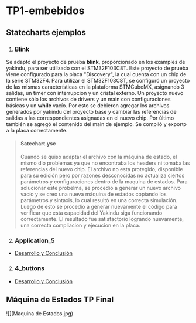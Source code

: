 # TP1-embebidos

## Statecharts ejemplos

1. ### Blink

Se adaptó el proyecto de prueba **blink**, proporcionado en los examples de yakindu, para ser utilizado con el STM32F103C8T. Este proyecto de prueba viene configurado para la placa "Discovery", la cual cuenta con un chip de la serie STM32F4. Para utilizar el STM32F103C8T, se configuró un proyecto de las mismas características en la plataforma STMCubeMX, asignando 3 salidas, un timer con interrupcion y un cristal externo.
Un proyecto nuevo contiene sólo los archivos de drivers y un main con configuraciones básicas y un **while** vacío. Por esto se debieron agregar los archivos generados por yakindu del proyecto base y cambiar las referencias de salidas a las correspondientes asignadas en el nuevo chip. Por último también se agregó el contenido del main de ejemplo. Se compiló y exporto a la placa correctamente.

> #### Satechart.ysc
> Cuando se quiso adaptar el archivo con la máquina de estado, el mismo dio problemas ya que no encontraba los headers ni tomaba las referencias del nuevo chip. El archivo no esta protegido, disponible para su edición pero por razones desconocidas no actualiza ciertos parámetros y configuraciones dentro de la maquina de estados.
Para solucionar este probelma, se procedio a generar un nuevo archivo vacío y se creo una nueva máquina de estados copiando los parámetros y sintaxis, lo cual resultó en una correcta simulación. Luego de esto se procedio a generar nuevamente el código para verificar que esta capacidad del Yakindu siga funcionando correctamente. El resultado fue satisfactorio logrando nuevamente, una correcta compliacion y ejecucion en la placa.

2. ### Application_5
* [Desarrollo y Conclusión](https://github.com/aseivane/TP1-embebidos/blob/main/5_application/Desarrollo_Jannello.md#ejecuci%C3%B3n-de-m%C3%A1quina-de-estados)


2. ### 4_buttons
* [Desarrollo y Conclusión]()

## Máquina de Estados TP Final

![](Maquina de Estados.jpg)